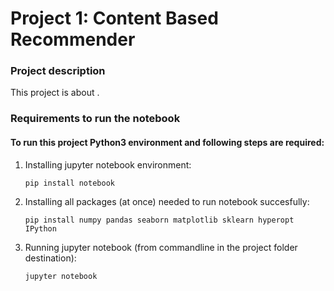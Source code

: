 # Project 1: Content Based Recommender

### Project description

This project is about .  



### Requirements to run the notebook
#### To run this project Python3 environment and following steps are required:

1.  Installing jupyter notebook environment:

		pip install notebook
2.  Installing all packages (at once) needed to run notebook succesfully:

		pip install numpy pandas seaborn matplotlib sklearn hyperopt IPython
3.  Running jupyter notebook (from commandline in the project folder destination):

		jupyter notebook


